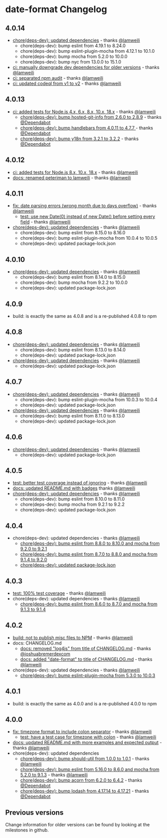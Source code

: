 # date-format Changelog

## 4.0.14

- [chore(deps-dev): updated dependencies](https://github.com/nomiddlename/date-format/pull/86) - thanks [@lamweili](https://github.com/lamweili)
  - chore(deps-dev): bump eslint from 4.19.1 to 8.24.0
  - chore(deps-dev): bump eslint-plugin-mocha from 4.12.1 to 10.1.0
  - chore(deps-dev): bump mocha from 5.2.0 to 10.0.0
  - chore(deps-dev): bump nyc from 13.0.0 to 15.1.0
- [ci: manually downgrade dev dependencies for older versions](https://github.com/nomiddlename/date-format/pull/87) - thanks [@lamweili](https://github.com/lamweili)
- [ci: separated npm audit](https://github.com/nomiddlename/date-format/pull/85) - thanks [@lamweili](https://github.com/lamweili)
- [ci: updated codeql from v1 to v2](https://github.com/nomiddlename/date-format/pull/80) - thanks [@lamweili](https://github.com/lamweili)

## 4.0.13

- [ci: added tests for Node.js 4.x, 6.x, 8.x, 10.x, 18.x](https://github.com/nomiddlename/date-format/pull/75) - thanks [@lamweili](https://github.com/lamweili)
  - [chore(deps-dev): bump hosted-git-info from 2.6.0 to 2.8.9](https://github.com/nomiddlename/date-format/pull/76) - thanks [@Dependabot](https://github.com/dependabot)
  - [chore(deps-dev): bump handlebars from 4.0.11 to 4.7.7 ](https://github.com/nomiddlename/date-format/pull/77) - thanks [@Dependabot](https://github.com/dependabot)
  - [chore(deps-dev): bump y18n from 3.2.1 to 3.2.2](https://github.com/nomiddlename/date-format/pull/78) - thanks [@Dependabot](https://github.com/dependabot)

## 4.0.12

- [ci: added tests for Node.js 8.x, 10.x, 18.x](https://github.com/nomiddlename/date-format/pull/73) - thanks [@lamweili](https://github.com/lamweili)
- [docs: renamed peteriman to lamweili](https://github.com/nomiddlename/date-format/pull/72) - thanks [@lamweili](https://github.com/lamweili)

## 4.0.11

- [fix: date parsing errors (wrong month due to days overflow)](https://github.com/nomiddlename/date-format/pull/68) - thanks [@lamweili](https://github.com/lamweili)
  - [test: use new Date(0) instead of new Date() before setting every field]() - thanks [@lamweili](https://github.com/lamweili)
- [chore(deps-dev): updated dependencies](https://github.com/nomiddlename/date-format/pull/70) - thanks [@lamweili](https://github.com/lamweili)
  - chore(deps-dev): bump eslint from 8.15.0 to 8.16.0
  - chore(deps-dev): bump eslint-plugin-mocha from 10.0.4 to 10.0.5
  - chore(deps-dev): updated package-lock.json

## 4.0.10

- [chore(deps-dev): updated dependencies](https://github.com/nomiddlename/date-format/pull/66) - thanks [@lamweili](https://github.com/lamweili)
  - chore(deps-dev): bump eslint from 8.14.0 to 8.15.0
  - chore(deps-dev): bump mocha from 9.2.2 to 10.0.0
  - chore(deps-dev): updated package-lock.json

## 4.0.9

- build: is exactly the same as 4.0.8 and is a re-published 4.0.8 to npm

## 4.0.8

- [chore(deps-dev): updated dependencies](https://github.com/nomiddlename/date-format/pull/60) - thanks [@lamweili](https://github.com/lamweili)
  - chore(deps-dev): bump eslint from 8.13.0 to 8.14.0
  - chore(deps-dev): updated package-lock.json
- [chore(deps-dev): updated dependencies](https://github.com/nomiddlename/date-format/pull/59) - thanks [@lamweili](https://github.com/lamweili)
  - chore(deps-dev): updated package-lock.json

## 4.0.7

- [chore(deps-dev): updated dependencies](https://github.com/nomiddlename/date-format/pull/57) - thanks [@lamweili](https://github.com/lamweili)
  - chore(deps-dev): bump eslint-plugin-mocha from 10.0.3 to 10.0.4
  - chore(deps-dev): updated package-lock.json
- [chore(deps-dev): updated dependencies](https://github.com/nomiddlename/date-format/pull/54) - thanks [@lamweili](https://github.com/lamweili)
  - chore(deps-dev): bump eslint from 8.11.0 to 8.13.0
  - chore(deps-dev): updated package-lock.json

## 4.0.6

- [chore(deps-dev): updated dependencies](https://github.com/nomiddlename/date-format/pull/52) - thanks [@lamweili](https://github.com/lamweili)
  - chore(deps-dev): updated package-lock.json

## 4.0.5

- [test: better test coverage instead of ignoring](https://github.com/nomiddlename/date-format/pull/48) - thanks [@lamweili](https://github.com/lamweili)
- [docs: updated README.md with badges](https://github.com/nomiddlename/date-format/pull/50) thanks [@lamweili](https://github.com/lamweili)
- [chore(deps-dev): updated dependencies](https://github.com/nomiddlename/date-format/pull/49) - thanks [@lamweili](https://github.com/lamweili)
  - chore(deps-dev): bump eslint from 8.10.0 to 8.11.0
  - chore(deps-dev): bump mocha from 9.2.1 to 9.2.2
  - chore(deps-dev): updated package-lock.json

## 4.0.4

- chore(deps-dev): updated dependencies - thanks [@lamweili](https://github.com/lamweili)
  - [chore(deps-dev): bump eslint from 8.8.0 to 8.10.0 and mocha from 9.2.0 to 9.2.1](https://github.com/nomiddlename/date-format/pull/46) 
  - [chore(deps-dev): bump eslint from 8.7.0 to 8.8.0 and mocha from 9.1.4 to 9.2.0](https://github.com/nomiddlename/date-format/pull/45) 
  - [chore(deps-dev): updated package-lock.json](https://github.com/nomiddlename/date-format/pull/44) 

## 4.0.3

- [test: 100% test coverage](https://github.com/nomiddlename/date-format/pull/42) - thanks [@lamweili](https://github.com/lamweili)
- chore(deps-dev): updated dependencies - thanks [@lamweili](https://github.com/lamweili)
  - [chore(deps-dev): bump eslint from 8.6.0 to 8.7.0 and mocha from 9.1.3 to 9.1.4](https://github.com/nomiddlename/date-format/pull/41) 

## 4.0.2

- [build: not to publish misc files to NPM](https://github.com/nomiddlename/date-format/pull/39) - thanks [@lamweili](https://github.com/lamweili)
- docs: CHANGELOG.md
  - [docs: removed "log4js" from title of CHANGELOG.md](https://github.com/nomiddlename/date-format/pull/37) - thanks [@joshuabremerdexcom](https://github.com/joshuabremerdexcom)
  - [docs: added "date-format" to title of CHANGELOG.md](https://github.com/nomiddlename/date-format/commit/64a95d0386853692d7d65174f94a0751e775f7ce#diff-06572a96a58dc510037d5efa622f9bec8519bc1beab13c9f251e97e657a9d4ed) - thanks [@lamweili](https://github.com/lamweili)
- chore(deps-dev): updated dependencies - thanks [@lamweili](https://github.com/lamweili)
  - [chore(deps-dev): bump eslint-plugin-mocha from 5.3.0 to 10.0.3](https://github.com/nomiddlename/date-format/pull/38) 

## 4.0.1

- build: is exactly the same as 4.0.0 and is a re-published 4.0.0 to npm

## 4.0.0

- [fix: timezone format to include colon separator](https://github.com/nomiddlename/date-format/pull/27) - thanks [@lamweili](https://github.com/lamweili)
  - [test: have a test case for timezone with colon](https://github.com/nomiddlename/date-format/pull/32) - thanks [@lamweili](https://github.com/lamweili)
- [docs: updated README.md with more examples and expected output](https://github.com/nomiddlename/date-format/pull/33) - thanks [@lamweili](https://github.com/lamweili)
- chore(deps-dev): updated dependencies
  - [chore(deps-dev): bump should-util from 1.0.0 to 1.0.1](https://github.com/nomiddlename/date-format/pull/31) - thanks [@lamweili](https://github.com/lamweili)
  - [chore(deps-dev): bump eslint from 5.16.0 to 8.6.0 and mocha from 5.2.0 to 9.1.3](https://github.com/nomiddlename/date-format/pull/30) - thanks [@lamweili](https://github.com/lamweili)
  - [chore(deps-dev): bump acorn from 6.2.0 to 6.4.2](https://github.com/nomiddlename/date-format/pull/29) - thanks [@Dependabot](https://github.com/dependabot)
  - [chore(deps-dev): bump lodash from 4.17.14 to 4.17.21](https://github.com/nomiddlename/date-format/pull/26) - thanks [@Dependabot](https://github.com/dependabot)

## Previous versions

Change information for older versions can be found by looking at the milestones in github.
